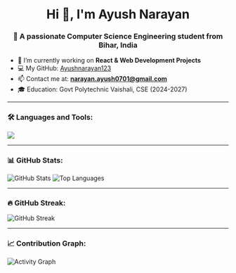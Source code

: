 <h1 align="center">Hi 👋, I'm Ayush Narayan</h1>
<h3 align="center">🚀 A passionate Computer Science Engineering student from Bihar, India</h3>

- 🔭 I’m currently working on **React & Web Development Projects**
- 💻 My GitHub: [Ayushnarayan123](https://github.com/Ayushnarayan123)
- 📫 Contact me at: **narayan.ayush0701@gmail.com**
- 🎓 Education: Govt Polytechnic Vaishali, CSE (2024-2027)

---

### 🛠️ Languages and Tools:
<p>
  <img src="https://skillicons.dev/icons?i=html,css,js,react,tailwind,python,vscode,github,git" />
</p>

---

### 📊 GitHub Stats:
![GitHub Stats](https://github-readme-stats.vercel.app/api?username=Ayushnarayan123&show_icons=true&theme=radical)
![Top Languages](https://github-readme-stats.vercel.app/api/top-langs/?username=Ayushnarayan123&layout=compact&theme=radical)

---

### 🔥 GitHub Streak:
![GitHub Streak](https://streak-stats.demolab.com/?user=Ayushnarayan123&theme=radical)

---

### 📈 Contribution Graph:
![Activity Graph](https://github-readme-activity-graph.cyclic.app/graph?username=Ayushnarayan123&theme=react-dark)
